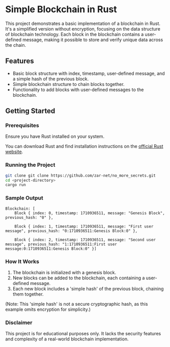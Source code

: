 # Simple Blockchain in Rust

This project demonstrates a basic implementation of a blockchain in Rust. It's a simplified version without encryption, focusing on the data structure of blockchain technology. Each block in the blockchain contains a user-defined message, making it possible to store and verify unique data across the chain.

## Features

- Basic block structure with index, timestamp, user-defined message, and a simple hash of the previous block.
- Simple blockchain structure to chain blocks together.
- Functionality to add blocks with user-defined messages to the blockchain.

## Getting Started

### Prerequisites

Ensure you have Rust installed on your system. 

You can download Rust and find installation instructions on the [official Rust website](https://www.rust-lang.org/tools/install).

### Running the Project

```bash
git clone git clone https://github.com/zar-net/no_more_secrets.git
cd <project-directory>
cargo run
```

### Sample Output
```
Blockchain: [
    Block { index: 0, timestamp: 1710936511, message: "Genesis Block", previous_hash: "0" }, 

    Block { index: 1, timestamp: 1710936511, message: "First user message", previous_hash: "0:1710936511:Genesis Block:0" }, 
    
    Block { index: 2, timestamp: 1710936511, message: "Second user message", previous_hash: "1:1710936511:First user message:0:1710936511:Genesis Block:0" }]
```

### How It Works
1. The blockchain is initialized with a genesis block.
2. New blocks can be added to the blockchain, each containing a user-defined message.
3. Each new block includes a 'simple hash' of the previous block, chaining them together. 

(Note: This 'simple hash' is not a secure cryptographic hash, as this example omits encryption for simplicity.)

### Disclaimer
This project is for educational purposes only. It lacks the security features and complexity of a real-world blockchain implementation.